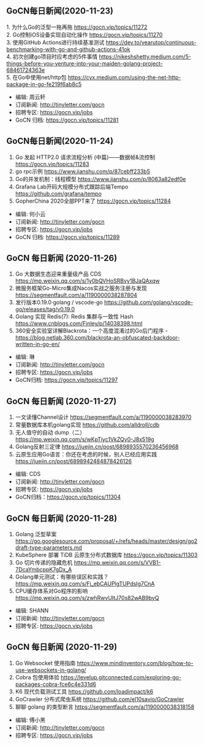 
## GoCN每日新闻(2020-11-23)

1. 为什么Go的泛型一拖再拖 https://gocn.vip/topics/11272  
2. Go控制iOS设备实现自动化操作 https://gocn.vip/topics/11270  
3. 使用GitHub Actions进行持续基准测试 https://dev.to/vearutop/continuous-benchmarking-with-go-and-github-actions-41ok  
4. 初次创建go项目时应考虑的5件事情 https://nikeshshetty.medium.com/5-things-before-you-venture-into-your-maiden-golang-project-68461724363e  
5. 在Go中使用net/http包 https://cyx.medium.com/using-the-net-http-package-in-go-fe219f6ab8c5  

* 编辑: 周云轩  
* 订阅新闻: http://tinyletter.com/gocn  
* 招聘专区: https://gocn.vip/jobs  
* GoCN 归档: https://gocn.vip/topics/11281  

## GoCN每日新闻(2020-11-24)

1. Go 发起 HTTP2.0 请求流程分析 (中篇)——数据帧&流控制 https://gocn.vip/topics/11283
2. go rpc示例 https://www.jianshu.com/p/87cebff233b5
3. Go的并发机制：线程模型 https://www.jianshu.com/p/8063a82edf0e
4. Grafana Lab开码大规模分布式跟踪后端Tempo https://github.com/grafana/tempo
5. GopherChina 2020全部PPT来了 https://gocn.vip/topics/11284

* 编辑: 何小云
* 订阅新闻: http://tinyletter.com/gocn
* 招聘专区: https://gocn.vip/jobs
* GoCN 归档: https://gocn.vip/topics/11289

## GoCN 每日新闻 (2020-11-26)

1. Go 大数据生态迎来重量级产品 CDS https://mp.weixin.qq.com/s/1y0bQVHoSRBvy1BJaQAxqw
2. 微服务框架Go-Micro集成Nacos实战之服务注册与发现 https://segmentfault.com/a/1190000038287804
3. 发行版本0.19.0·golang / vscode-go https://github.com/golang/vscode-go/releases/tag/v0.19.0
4. Golang 实现 Redis(7): Redis 集群与一致性 Hash https://www.cnblogs.com/Finley/p/14038398.html
5. 360安全实验室详解Blackrota：一个高度混淆过的Go后门程序 - https://blog.netlab.360.com/blackrota-an-obfuscated-backdoor-written-in-go-en/

- 编辑: 琳 
- 订阅新闻: http://tinyletter.com/gocn
- 招聘专区: https://gocn.vip/jobs
- GoCN归档: https://gocn.vip/topics/11297

## GoCN 每日新闻 (2020-11-27)

1. 一文读懂Channel设计 https://segmentfault.com/a/1190000038283970
2. 常量数据库本机golang实现 https://github.com/alldroll/cdb
3. 无人值守的自动 dump（二） https://mp.weixin.qq.com/s/wKpTiyc1VkZQy0-J8x519g
4. Golang反射三定律 https://juejin.cn/post/6898935570236456968
5. 云原生应用Go语言：你还在考虑的时候，别人已经应用实践  https://juejin.cn/post/6898942484878426126

- 编辑: CDS 
- 订阅新闻: http://tinyletter.com/gocn
- 招聘专区: https://gocn.vip/jobs
- GoCN归档：https://gocn.vip/topics/11304

## GoCN 每日新闻 (2020-11-28)

1. Golang 泛型草案 https://go.googlesource.com/proposal/+/refs/heads/master/design/go2draft-type-parameters.md
2. KubeSphere 部署 TiDB 云原生分布式数据库 https://gocn.vip/topics/11303
3. Go 切片传递的隐藏危机 https://mp.weixin.qq.com/s/VVB1-7DcaYmbcppK7gDx_A
4. Golang单元测试：有哪些误区和实践？https://mp.weixin.qq.com/s/Fj_ebCAUPlgTUPdsIg7CnA
5. CPU缓存体系对Go程序的影响 https://mp.weixin.qq.com/s/zwhRwvUItJ70s82wAB9byQ

- 编辑: SHANN
- 订阅新闻: http://tinyletter.com/gocn
- 招聘专区: https://gocn.vip/jobs

## GoCN 每日新闻 (2020-11-29)
1. Go Websocket 使用指南 https://www.mindinventory.com/blog/how-to-use-websockets-in-golang/
2. Cobra 包使用体验 https://levelup.gitconnected.com/exploring-go-packages-cobra-fce6c4e331d6
3. K6 现代负载测试工具 https://github.com/loadimpact/k6
4. GoCrawler 分布式爬虫系统 https://github.com/el10savio/GoCrawler
5. 聊聊 golang 的类型断言 https://segmentfault.com/a/1190000038318158

- 编辑: 傅小黑
- 订阅新闻: http://tinyletter.com/gocn
- 招聘专区: https://gocn.vip/jobs
